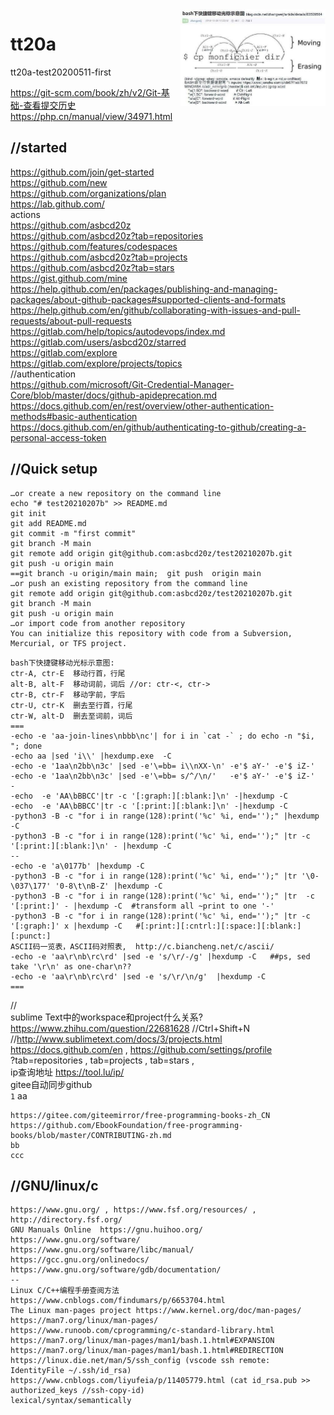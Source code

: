 <img src="bash下快捷键移动光标示意图.jpg" width="46%" align="right" />


# tt20a
tt20a-test20200511-first

https://git-scm.com/book/zh/v2/Git-基础-查看提交历史 https://php.cn/manual/view/34971.html
## //started
https://github.com/join/get-started  
https://github.com/new  
https://github.com/organizations/plan  
https://lab.github.com/  
actions  
https://github.com/asbcd20z  
https://github.com/asbcd20z?tab=repositories  
https://github.com/features/codespaces  
https://github.com/asbcd20z?tab=projects  
https://github.com/asbcd20z?tab=stars  
https://gist.github.com/mine  
https://help.github.com/en/packages/publishing-and-managing-packages/about-github-packages#supported-clients-and-formats  
https://help.github.com/en/github/collaborating-with-issues-and-pull-requests/about-pull-requests  
https://gitlab.com/help/topics/autodevops/index.md  
https://gitlab.com/users/asbcd20z/starred  
https://gitlab.com/explore  
https://gitlab.com/explore/projects/topics  
//authentication  
https://github.com/microsoft/Git-Credential-Manager-Core/blob/master/docs/github-apideprecation.md  
https://docs.github.com/en/rest/overview/other-authentication-methods#basic-authentication  
https://docs.github.com/en/github/authenticating-to-github/creating-a-personal-access-token  
## //Quick setup
```
…or create a new repository on the command line
echo "# test20210207b" >> README.md
git init
git add README.md
git commit -m "first commit"
git branch -M main
git remote add origin git@github.com:asbcd20z/test20210207b.git
git push -u origin main
==git branch -u origin/main main;  git push  origin main
…or push an existing repository from the command line
git remote add origin git@github.com:asbcd20z/test20210207b.git
git branch -M main
git push -u origin main
…or import code from another repository
You can initialize this repository with code from a Subversion, Mercurial, or TFS project.
```

```
bash下快捷键移动光标示意图:
ctr-A, ctr-E  移动行首，行尾
alt-B, alt-F  移动词前，词后 //or: ctr-<, ctr->
ctr-B, ctr-F  移动字前，字后
ctr-U, ctr-K  删去至行首，行尾
ctr-W, alt-D  删去至词前，词后
===
-echo -e 'aa-join-lines\nbbb\nc'| for i in `cat -` ; do echo -n "$i, "; done
-echo aa |sed 'i\\' |hexdump.exe  -C
-echo -e '1aa\n2bb\n3c' |sed -e'\=bb= i\\nXX-\n' -e'$ aY-' -e'$ iZ-'
-echo -e '1aa\n2bb\n3c' |sed -e'\=bb= s/^/\n/'   -e'$ aY-' -e'$ iZ-'
-
-echo  -e 'AA\bBBCC'|tr -c '[:graph:][:blank:]\n' -|hexdump -C
-echo  -e 'AA\bBBCC'|tr -c '[:print:][:blank:]\n' -|hexdump -C
-python3 -B -c "for i in range(128):print('%c' %i, end='');" |hexdump -C
-python3 -B -c "for i in range(128):print('%c' %i, end='');" |tr -c '[:print:][:blank:]\n' - |hexdump -C
--
-echo -e 'a\0177b' |hexdump -C
-python3 -B -c "for i in range(128):print('%c' %i, end='');" |tr '\0-\037\177' '0-8\t\nB-Z' |hexdump -C
-python3 -B -c "for i in range(128):print('%c' %i, end='');" |tr  -c '[:print:]' - |hexdump -C  #transform all ~print to one '-'
-python3 -B -c "for i in range(128):print('%c' %i, end='');" |tr -c '[:graph:]' x |hexdump -C   #[:print:][:cntrl:][:space:][:blank:][:punct:]
ASCII码一览表，ASCII码对照表,  http://c.biancheng.net/c/ascii/
-echo -e 'aa\r\nb\rc\rd' |sed -e 's/\r/-/g' |hexdump -C   ##ps, sed take '\r\n' as one-char\n??
-echo -e 'aa\r\nb\rc\rd' |sed -e 's/\r/\n/g'  |hexdump -C
===
```

//  
sublime Text中的workspace和project什么关系?  https://www.zhihu.com/question/22681628  //Ctrl+Shift+N  
//http://www.sublimetext.com/docs/3/projects.html  
https://docs.github.com/en , https://github.com/settings/profile  
?tab=repositories , tab=projects , tab=stars ,   
ip查询地址 https://tool.lu/ip/  
gitee自动同步github  
`1` aa
```
https://gitee.com/giteemirror/free-programming-books-zh_CN
https://github.com/EbookFoundation/free-programming-books/blob/master/CONTRIBUTING-zh.md
bb
ccc
```

## //GNU/linux/c
```
https://www.gnu.org/ , https://www.fsf.org/resources/ , http://directory.fsf.org/
GNU Manuals Online  https://gnu.huihoo.org/
https://www.gnu.org/software/
https://www.gnu.org/software/libc/manual/
https://gcc.gnu.org/onlinedocs/
https://www.gnu.org/software/gdb/documentation/
--
Linux C/C++编程手册查阅方法  https://www.cnblogs.com/findumars/p/6653704.html
The Linux man-pages project https://www.kernel.org/doc/man-pages/  https://man7.org/linux/man-pages/
https://www.runoob.com/cprogramming/c-standard-library.html
https://man7.org/linux/man-pages/man1/bash.1.html#EXPANSION
https://man7.org/linux/man-pages/man1/bash.1.html#REDIRECTION
https://linux.die.net/man/5/ssh_config (vscode ssh remote: IdentityFile ~/.ssh/id_rsa)
https://www.cnblogs.com/liyufeia/p/11405779.html (cat id_rsa.pub >> authorized_keys //ssh-copy-id)
lexical/syntax/semantically
```
